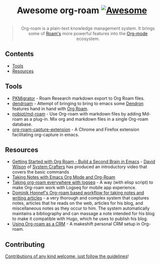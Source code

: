 <div align="center">

<!-- title -->

<!--lint ignore no-dead-urls-->

# Awesome org-roam [![Awesome](https://awesome.re/badge.svg)](https://awesome.re)

<!-- image -->

<a href="" target="_blank" rel="noopener noreferrer">
  <img src="" />
</a>

<!-- description -->

> Org-roam is a plain-text knowledge management system. It brings some of [Roam's](https://www.roamresearch.com/) more powerful features into the [Org-mode](https://orgmode.org/) ecosystem.

</div>

<!-- TOC -->

## Contents

- [Tools](#tools)
- [Resources](#resources)

<!-- CONTENT -->

## Tools

- [PKMigrator](https://github.com/AnweshGangula/PKMigrator) - Roam Research markdown export to Org Roam files.
- [dendroam](https://github.com/vicrdguez/dendroam) - Attempt of bringing to bring to emacs some [Dendron](https://github.com/dendronhq/dendron) features hand in hand with [Org Roam](https://github.com/org-roam/org-roam).
- [nobiot/md-roam](https://github.com/nobiot/md-roam) - Use Org-roam with markdown files by adding Md-roam as a plug-in. Mix org and markdown files in a single Org-roam database.
- [org-roam-capture-extension](https://github.com/xiliuya/org-roam-capture-extension) - A Chrome and Firefox extension facilitating org-capture in emacs.

## Resources

- [Getting Started with Org Roam - Build a Second Brain in Emacs](https://www.youtube.com/watch?v=AyhPmypHDEw) - [David Wilson](https://github.com/daviwil) of [System Crafters](https://www.youtube.com/c/SystemCrafters) has produced an introductory video that covers the basic commands
- [Taking Notes with Emacs Org Mode and Org-Roam](https://lucidmanager.org/productivity/taking-notes-with-emacs-org-mode-and-org-roam/)
- [Taking org-roam everywhere with logseq](https://coredumped.dev/2021/05/26/taking-org-roam-everywhere-with-logseq/) - A way (with elisp script) to make Org-roam work with Logseq for mobile app experience.
- [Dominik Honnef's Org-roam based workflow for taking notes and writing articles](https://honnef.co/articles/my-org-roam-workflows-for-taking-notes-and-writing-articles/) - a very thorough and complex system that captures notes, articles that he reads on the web, articles for his blog, and miscellaneous notes as they occur to him. The system automatically maintains a bibliography and can massage a note intended for his blog to make it compatible with Hugo, which he uses to publish his blog.
- [Using Org-roam as a CRM](https://www.youtube.com/watch?v=DteN5uBV5ts) - A makeshift personal CRM setup in Org-roam.

<!-- END CONTENT -->

## Contributing

[Contributions of any kind welcome, just follow the guidelines](contributing.md)!

